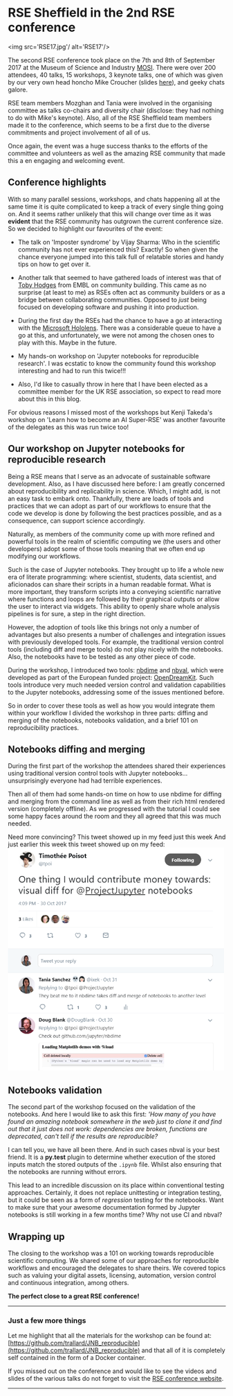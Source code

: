 # RSE Sheffield in the 2nd RSE conference


<img src='RSE17.jpg'/ alt='RSE17'/>

The second RSE conference took place on the 7th and 8th of September 2017 at the
Museum of Science and Industry [MOSI](https://www.msimanchester.org.uk/).
There were over 200 attendees, 40 talks, 15  workshops,
3 keynote talks, one of which was given by our very own head honcho Mike Croucher
(slides [here](https://mikecroucher.github.io/RSE_2017_keynote_presentation/)), and geeky chats galore.

RSE team members Mozghan and Tania were involved in the organising committee as talks co-chairs and diversity chair (disclose: they had nothing to do with Mike's keynote). Also, all of the RSE Sheffield team members made it to the conference, which seems to be a first due to the diverse commitments and project involvement of all of us.

Once again, the event was a huge success thanks to the efforts of the committee and volunteers as well as the amazing RSE community that made this a en engaging and welcoming event.

## Conference highlights

With so many parallel sessions, workshops, and chats happening all at the same time it is quite complicated to keep a track of every single thing going on. And it seems rather unlikely that this will change over time as it was **evident** that the RSE community has outgrown the current conference size.
So we decided to highlight our favourites of the event:

 - The talk on 'Imposter syndrome' by Vijay Sharma: Who in the scientific community has not ever experienced this? Exactly! So when given the chance everyone jumped into this talk full of relatable stories and handy tips on how to get over it.

- Another talk that seemed to have gathered loads of interest was that of
[Toby Hodges](https://twitter.com/tbyhdgs) from  EMBL on community building. This came as no surprise (at least to me) as RSEs often act as community builders or as a bridge between collaborating communities. Opposed to _just_ being focused on developing software and pushing it into production.

- During the first day the RSEs had the chance to have a go at interacting with the [Microsoft Hololens](https://www.microsoft.com/en-gb/hololens). There was a considerable queue to have a go at this, and unfortunately, we were not among the chosen ones to play with this. Maybe in the future.

- My hands-on workshop on 'Jupyter notebooks for reproducible research'. I was ecstatic to know the community found this workshop interesting and had to run this twice!!!

- Also, I'd like to casually throw in here that I have been elected as a committee member for the UK RSE association, so expect to read more about this in this blog.

For obvious reasons I missed most of the workshops but Kenji Takeda's workshop on 'Learn how to become an AI Super-RSE' was another favourite of the delegates as this was run twice too!

## Our workshop on Jupyter notebooks for reproducible research
Being a RSE means that I serve as an advocate of sustainable software development. Also, as I have discussed here before: I am greatly concerned about reproducibility and replicability in science.
Which, I might add, is not an easy task to embark onto.
Thankfully, there are loads of tools and practices that we can adopt as part of our workflows to ensure that the code we develop is done by following the best practices possible, and as a consequence, can support science accordingly.

Naturally, as members of the community come up with more refined and powerful tools in the realm of scientific computing we (the users and other developers) adopt some of those tools meaning that we often end up modifying our workflows.

Such is the case of Jupyter notebooks. They brought up to life a whole new era of literate programming: where scientist, students, data scientist, and aficionados can share their scripts in a human readable format. What is more important, they transform scripts into a conveying scientific narrative where functions and loops are followed by their graphical outputs or allow the user to interact via widgets. This ability to openly share whole analysis pipelines is for sure, a step in the right direction.

However, the adoption of tools like this  brings not only a number of advantages but also presents a number of challenges and integration issues with previously developed tools.
For example, the traditional version control tools (including diff and merge tools) do not play nicely with the notebooks. Also, the notebooks have to be tested as any other piece of code.

During the workshop, I introduced two tools: [nbdime](https://github.com/jupyter/nbdime) and [nbval](https://github.com/computationalmodelling/nbval), which were developed as part of the European funded project: [OpenDreamKit](www.opendreamkit.org). Such tools introduce very much needed version control and validation capabilities to the Jupyter notebooks, addressing some of the issues mentioned before.

So in order to cover these tools as well as how you would integrate them within your
workflow I divided the workshop in three parts: diffing and merging of the notebooks, notebooks validation, and a brief 101 on reproducibility practices.

## Notebooks diffing and merging
During the first part of the workshop the attendees shared their experiences using traditional version control tools with Jupyter notebooks... unsurprisingly everyone had had terrible experiences.

Then all of them had some hands-on time on how to use nbdime for diffing and merging from the command line as well as from their rich html rendered version (completely offline).
As we progressed with the tutorial I could see some happy faces around the room and they all agreed that this was much needed.

Need more convincing? This tweet showed up in my feed just this week
And just earlier this week this tweet showed up on my feed:
<img src='tweet-nbdime.PNG' width='500px'>

## Notebooks validation
The second part of the workshop focused on the validation of the notebooks. And here I would like to ask this first: _'How many of you have found an amazing notebook somewhere in the web just to clone it and find out that it just does not work: dependencies are broken, functions are deprecated, can't tell if the results are reproducible?_

I can tell you, we have all been there. And in such cases nbval is your best friend. It is a **py.test** plugin to determine whether execution of the stored inputs match the stored outputs of the `.ipynb` file. Whilst also ensuring that the notebooks are running without errors.

This lead to an incredible discussion on its place within conventional testing approaches. Certainly, it does not replace unittesting or integration testing, but it could be seen as a form of _regression_ testing for the notebooks. Want to make sure that your awesome documentation
formed by Jupyter notebooks is still working in a few months time? Why not use CI and nbval?

## Wrapping up
The closing to the workshop was a 101 on working towards reproducible scientific computing. We shared some of our approaches for reproducible workflows and encouraged the delegates to share theirs. We covered topics such as valuing your digital assets, licensing, automation, version control and continuous integration, among others.

**The perfect close to a great RSE conference!**

---
### Just a few more things

Let me highlight that all the materials for the workshop can be found at: [https://github.com/trallard/JNB_reproducible](https://github.com/trallard/JNB_reproducible) and that all of it is completely self contained in the form of a Docker container.

If you missed out on the conference and would like to see the videos and slides of the various talks do not forget to visit the [RSE conference website](http://rse.ac.uk/conf2017/talk-slides-downloads/).

---

